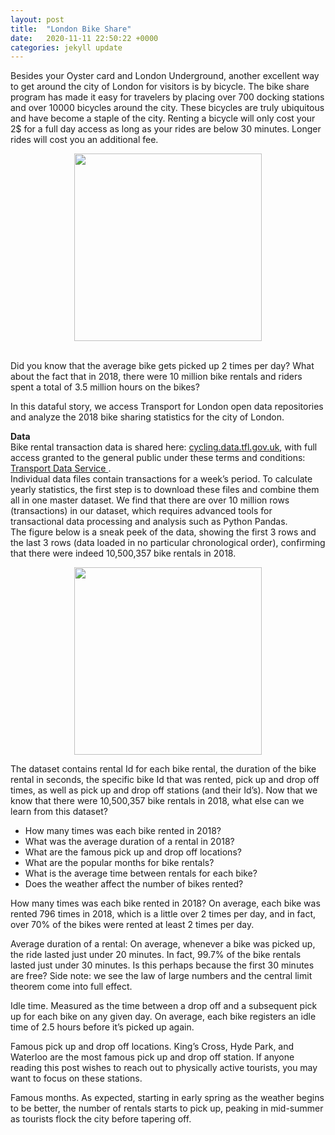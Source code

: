 ```yaml
---
layout: post
title:  "London Bike Share"
date:   2020-11-11 22:50:22 +0000
categories: jekyll update
---
```


Besides your Oyster card and London Underground, another excellent way to get around the city of London for visitors is by bicycle. The bike share program has made it easy for travelers by placing over 700 docking stations and over 10000 bicycles around the city. These bicycles are truly ubiquitous and have become a staple of the city. Renting a bicycle will only cost your 2$ for a full day access as long as your rides are below 30 minutes. Longer rides will cost you an additional fee. 
<br />
<p align="center">
  <img width="300" height="300" src="https://user-images.githubusercontent.com/59604828/98951668-73e4eb80-24f2-11eb-8450-177230229650.png">
</p>              
<br />
Did you know that the average bike gets picked up 2 times per day? What about the fact that in 2018, there were 10 million bike rentals and riders spent a total of 3.5 million hours on the bikes? 

In this dataful story, we access Transport for London open data repositories and analyze the 2018 bike sharing statistics for the city of London. 

**Data** <br />
Bike rental transaction data is shared here: <a href="https://cycling.data.tfl.gov.uk/"> cycling.data.tfl.gov.uk</a>, with full access granted to the general public under these terms and conditions: <a href= "https://tfl.gov.uk/corporate/terms-and-conditions/transport-data-service"> Transport Data Service </a>. <br />
Individual data files contain transactions for a week’s period. 
To calculate yearly statistics, the first step is to download these files and combine them all in one master dataset. We find that there are over 10 million rows (transactions) in our dataset, which requires advanced tools for transactional data processing and analysis such as Python Pandas. <br />
The figure below is a sneak peek of the data, showing the first 3 rows and the last 3 rows (data loaded in no particular chronological order), confirming that there were indeed 10,500,357 bike rentals in 2018. 

<p align="center">
  <img width="300" height="300" src="https://user-images.githubusercontent.com/59604828/98951668-73e4eb80-24f2-11eb-8450-177230229650.png">
</p> 

 
The dataset contains rental Id for each bike rental, the duration of the bike rental in seconds, the specific bike Id that was rented, pick up and drop off times, as well as pick up and drop off stations (and their Id’s). 
Now that we know that there were 10,500,357 bike rentals in 2018, what else can we learn from this dataset? 
-	How many times was each bike rented in 2018?
-	What was the average duration of a rental in 2018?
-	What are the famous pick up and drop off locations?
-	What are the popular months for bike rentals?
-	What is the average time between rentals for each bike?
-	Does the weather affect the number of bikes rented?


How many times was each bike rented in 2018?
On average, each bike was rented 796 times in 2018, which is a little over 2 times per day, and in fact, over 70% of the bikes were rented at least 2 times per day.

 

Average duration of a rental:
On average, whenever a bike was picked up, the ride lasted just under 20 minutes. In fact, 99.7% of the bike rentals lasted just under 30 minutes. Is this perhaps because the first 30 minutes are free? Side note: we see the law of large numbers and the central limit theorem come into full effect.
 

Idle time.
Measured as the time between a drop off and a subsequent pick up for each bike on any given day. On average, each bike registers an idle time of 2.5 hours before it’s picked up again.  

 




Famous pick up and drop off locations. King’s Cross, Hyde Park, and Waterloo are the most famous pick up and drop off station. If anyone reading this post wishes to reach out to physically active tourists, you may want to focus on these stations. 

  


Famous months.
As expected, starting in early spring as the weather begins to be better, the number of rentals starts to pick up, peaking in mid-summer as tourists flock the city before tapering off. 

 
